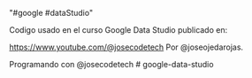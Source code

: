 "#google #dataStudio"

Codigo usado en el curso Google Data Studio publicado en:

https://www.youtube.com/@josecodetech
Por @joseojedarojas.

Programando con @josecodetech
#   g o o g l e - d a t a - s t u d i o  
 